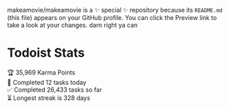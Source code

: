 makeamovie/makeamovie is a ✨ special ✨ repository because its `README.md` (this file) appears on your GitHub profile.
You can click the Preview link to take a look at your changes. darn right ya can

# Todoist Stats

<!-- TODO-IST:START -->
🏆  35,969 Karma Points           
🌸  Completed 12 tasks today           
✅  Completed 26,433 tasks so far           
⏳  Longest streak is 328 days
<!-- TODO-IST:END -->